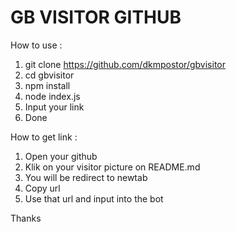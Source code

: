 # GB VISITOR GITHUB

How to use :

1. git clone https://github.com/dkmpostor/gbvisitor
2. cd gbvisitor
3. npm install
4. node index.js
5. Input your link
6. Done

How to get link :
1. Open your github
2. Klik on your visitor picture on README.md
3. You will be redirect to newtab
4. Copy url
5. Use that url and input into the bot

Thanks
